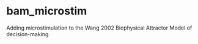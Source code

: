 # bam_microstim
Adding microstimulation to the Wang 2002 Biophysical Attractor Model of decision-making
